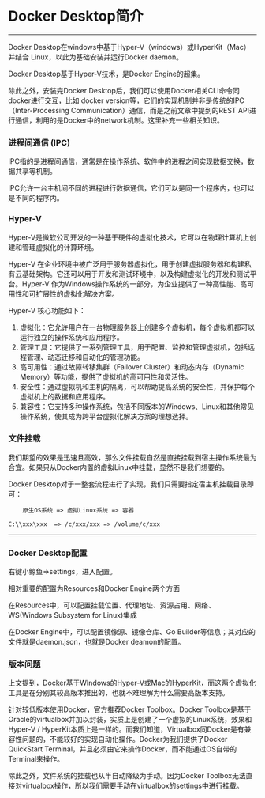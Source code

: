 # Docker Desktop简介

---

Docker Desktop在windows中基于Hyper-V（windows）或HyperKit（Mac）并结合 Linux，以此为基础安装并运行Docker daemon。

Docker Desktop基于Hyper-V技术，是Docker Engine的超集。

除此之外，安装完Docker Desktop后，我们可以使用Docker相关CLI命令同docker进行交互，比如 docker version等，它们的实现机制并非是传统的IPC（Inter-Processing Communication）通信，而是之前文章中提到的REST API进行通信，利用的是Docker中的network机制。这里补充一些相关知识。

### 进程间通信  (IPC)

IPC指的是进程间通信，通常是在操作系统、软件中的进程之间实现数据交换，数据共享等机制。

IPC允许一台主机间不同的进程进行数据通信，它们可以是同一个程序内，也可以是不同的程序内。

### Hyper-V

Hyper-V是微软公司开发的一种基于硬件的虚拟化技术，它可以在物理计算机上创建和管理虚拟化的计算环境。

Hyper-V 在企业环境中被广泛用于服务器虚拟化，用于创建虚拟服务器和构建私有云基础架构。它还可以用于开发和测试环境中，以及构建虚拟化的开发和测试平台。Hyper-V 作为Windows操作系统的一部分，为企业提供了一种高性能、高可用性和可扩展性的虚拟化解决方案。

Hyper-V 核心功能如下：

1. 虚拟化：它允许用户在一台物理服务器上创建多个虚拟机，每个虚拟机都可以运行独立的操作系统和应用程序。
2. 管理工具：它提供了一系列管理工具，用于配置、监控和管理虚拟机，包括远程管理、动态迁移和自动化的管理功能。
3. 高可用性：通过故障转移集群（Failover Cluster）和动态内存（Dynamic Memory）等功能，提供了虚拟机的高可用性和灵活性。
4. 安全性：通过虚拟机和主机的隔离，可以帮助提高系统的安全性，并保护每个虚拟机上的数据和应用程序。
5. 兼容性：它支持多种操作系统，包括不同版本的Windows、Linux和其他常见操作系统，使其成为跨平台虚拟化解决方案的理想选择。

### 文件挂载

我们期望的效果是迅速且高效，那么文件挂载自然是直接挂载到宿主操作系统最为合宜。如果只从Docker内置的虚拟Linux中挂载，显然不是我们想要的。

Docker Desktop对于一整套流程进行了实现，我们只需要指定宿主机挂载目录即可：

```
	原生OS系统 => 虚拟Linux系统 => 容器

C:\\xxx\xxx  => /c/xxx/xxx => /volume/c/xxx
```

---

### Docker Desktop配置

右键小鲸鱼=>settings，进入配置。

相对重要的配置为Resources和Docker Engine两个方面

在Resources中，可以配置挂载位置、代理地址、资源占用、网络、WS(Windows Subsystem for Linux)集成

在Docker Engine中，可以配置镜像源、镜像仓库、Go Builder等信息；其对应的文件就是daemon.json，也就是Docker deamon的配置。

### 版本问题

上文提到，Docker基于WIndows的Hyper-V或Mac的HyperKit，而这两个虚拟化工具是在分别其较高版本推出的，也就不难理解为什么需要高版本支持。

针对较低版本使用Docker，官方推荐Docker Toolbox。Docker Toolbox是基于Oracle的virtualbox并加以封装，实质上是创建了一个虚拟的Linux系统，效果和Hyper-V / HyperKit本质上是一样的。而我们知道，Virtualbox同Docker是有兼容性问题的，不能较好的实现自动化操作。Docker为我们提供了Docker QuickStart Terminal，并且必须由它来操作Docker，而不能通过OS自带的Terminal来操作。

除此之外，文件系统的挂载也从半自动降级为手动。因为Docker Toolbox无法直接对virtualbox操作，所以我们需要手动在virtualbox的settings中进行挂载。



